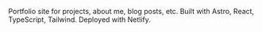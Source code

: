 Portfolio site for projects, about me, blog posts, etc. Built with Astro, React, TypeScript, Tailwind. Deployed with Netlify.
